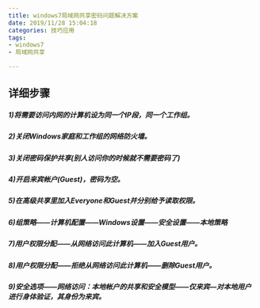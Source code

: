 ```yaml
---
title: windows7局域网共享密码问题解决方案
date: 2019/11/28 15:04:18  
categories: 技巧应用
tags: 
- windows7
- 局域网共享  

---
```

## 详细步骤

##### 1)将需要访问内网的计算机设为同一个IP段，同一个工作组。

##### 2)关闭Windows家庭和工作组的网络防火墙。

##### 3)关闭密码保护共享(别人访问你的时候就不需要密码了)

##### 4)开启来宾帐户(Guest)，密码为空。

##### 5)在高级共享里加入Everyone和Guest并分别给予读取权限。

##### 6)组策略——计算机配置——Windows设置——安全设置——本地策略

##### 7)用户权限分配——从网络访问此计算机——加入Guest用户。

##### 8)用户权限分配——拒绝从网络访问此计算机——删除Guest用户。

##### 9)安全选项——网络访问：本地帐户的共享和安全模型——仅来宾—对本地用户进行身体验证，其身份为来宾。
